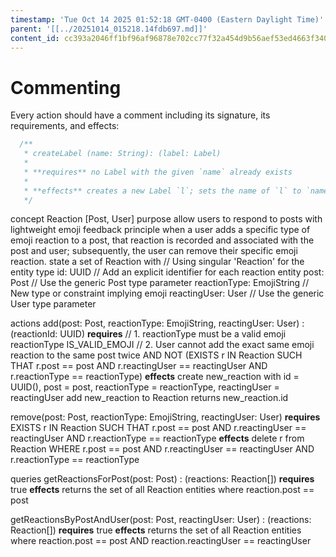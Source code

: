 ```yaml
---
timestamp: 'Tue Oct 14 2025 01:52:18 GMT-0400 (Eastern Daylight Time)'
parent: '[[../20251014_015218.14fdb697.md]]'
content_id: cc393a2046ff1bf96af96878e702cc77f32a454d9b56aef53ed4663f3402759b
---
```


# Commenting

Every action should have a comment including its signature, its requirements, and effects:

```typescript
  /**
   * createLabel (name: String): (label: Label)
   *
   * **requires** no Label with the given `name` already exists
   *
   * **effects** creates a new Label `l`; sets the name of `l` to `name`; returns `l` as `label`
   */
```

concept Reaction \[Post, User]
purpose allow users to respond to posts with lightweight emoji feedback
principle when a user adds a specific type of emoji reaction to a post, that reaction is recorded and associated with the post and user; subsequently, the user can remove their specific emoji reaction.
state
a set of Reaction with // Using singular 'Reaction' for the entity type
id: UUID            // Add an explicit identifier for each reaction entity
post: Post          // Use the generic Post type parameter
reactionType: EmojiString // New type or constraint implying emoji
reactingUser: User  // Use the generic User type parameter

actions
add(post: Post, reactionType: EmojiString, reactingUser: User) : (reactionId: UUID)
**requires**
// 1. reactionType must be a valid emoji
reactionType IS\_VALID\_EMOJI
// 2. User cannot add the exact same emoji reaction to the same post twice
AND NOT (EXISTS r IN Reaction SUCH THAT r.post == post AND r.reactingUser == reactingUser AND r.reactionType == reactionType)
**effects** create new\_reaction with id = UUID(), post = post, reactionType = reactionType, reactingUser = reactingUser
add new\_reaction to Reaction
returns new\_reaction.id

remove(post: Post, reactionType: EmojiString, reactingUser: User)
**requires** EXISTS r IN Reaction SUCH THAT r.post == post AND r.reactingUser == reactingUser AND r.reactionType == reactionType
**effects** delete r from Reaction WHERE r.post == post AND r.reactingUser == reactingUser AND r.reactionType == reactionType

queries
getReactionsForPost(post: Post) : (reactions: Reaction\[])
**requires** true
**effects** returns the set of all Reaction entities where reaction.post == post

getReactionsByPostAndUser(post: Post, reactingUser: User) : (reactions: Reaction\[])
**requires** true
**effects** returns the set of all Reaction entities where reaction.post == post AND reaction.reactingUser == reactingUser
